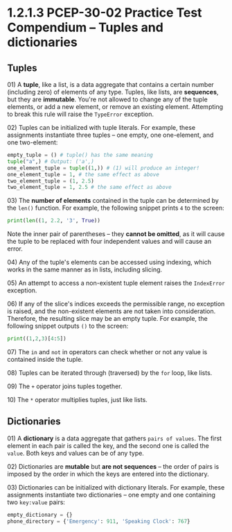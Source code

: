 # 1.2.1.3 PCEP-30-02 Practice Test Compendium – Tuples and dictionaries

## Tuples

01\) A **tuple**, like a list, is a data aggregate that contains a certain number (including zero) of elements of any type. Tuples, like lists, are **sequences**, but they are **immutable**. You're not allowed to change any of the tuple elements, or add a new element, or remove an existing element. Attempting to break this rule will raise the `TypeError` exception.

02\) Tuples can be initialized with tuple literals. For example, these assignments instantiate three tuples – one empty, one one-element, and one two-element:

```python
empty_tuple = () # tuple() has the same meaning
tuple("a",) # Output: ('a',)
one_element_tuple = tuple((1,)) # (1) will produce an integer!
one_element_tuple = 1, # the same effect as above
two_element_tuple = (1, 2.5)
two_element_tuple = 1, 2.5 # the same effect as above
```

03\) The **number of elements** contained in the tuple can be determined by the `len()` function. For example, the following snippet prints `4` to the screen:

```python
print(len((1, 2.2, '3', True))
```

Note the inner pair of parentheses – they **cannot be omitted**, as it will cause the tuple to be replaced with four independent values and will cause an error.

04\) Any of the tuple's elements can be accessed using indexing, which works in the same manner as in lists, including slicing.

05\) An attempt to access a non-existent tuple element raises the `IndexError` exception.

06\) If any of the slice's indices exceeds the permissible range, no exception is raised, and the non-existent elements are not taken into consideration. Therefore, the resulting slice may be an empty tuple. For example, the following snippet outputs `()` to the screen:

```python
print((1,2,3)[4:5])
```

07\) The `in` and `not` in operators can check whether or not any value is contained inside the tuple.

08\) Tuples can be iterated through (traversed) by the `for` loop, like lists.

09\) The `+` operator joins tuples together.

10\) The `*` operator multiplies tuples, just like lists.

## Dictionaries

01\) A **dictionary** is a data aggregate that gathers `pairs of values`. The first element in each pair is called the key, and the second one is called the `value`. Both keys and values can be of any type.

02\) Dictionaries are **mutable** but **are not sequences** – the order of pairs is imposed by the order in which the keys are entered into the dictionary.

03\) Dictionaries can be initialized with dictionary literals. For example, these assignments instantiate two dictionaries – one empty and one containing two `key:value` pairs:

```python
empty_dictionary = {}
phone_directory = {'Emergency': 911, 'Speaking Clock': 767}
```
